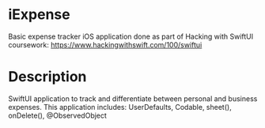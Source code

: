 # iExpense
Basic expense tracker iOS application done as part of Hacking with SwiftUI coursework: https://www.hackingwithswift.com/100/swiftui

# Description
SwiftUI application to track and differentiate between personal and business expenses.
This application includes: UserDefaults, Codable, sheet(), onDelete(), @ObservedObject
